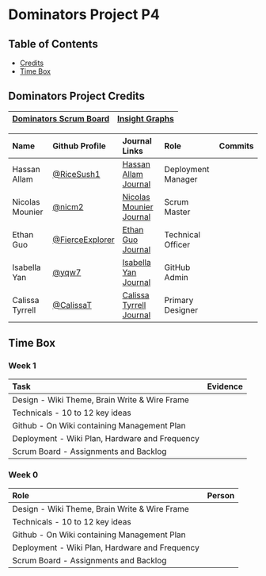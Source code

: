 # Dominators Project P4

## Table of Contents
- [Credits](https://github.com/yqw7/dominators/blob/main/README.md#dominators-project-credits)
- [Time Box](https://github.com/yqw7/dominators/blob/main/README.md#time-box)

## Dominators Project Credits

|[Dominators Scrum Board](https://github.com/yqw7/dominators/projects/1)|[Insight Graphs](https://github.com/yqw7/dominators/graphs/contributors)|
| :---   | :--- |

Name | Github Profile | Journal Links | Role | Commits |
| :---- | :---- | :---- | :---- | :---- 
| Hassan Allam | [@RiceSush1](https://github.com/ricesush1) | [ Hassan Allam Journal]() | Deployment Manager |
| Nicolas Mounier | [@nicm2](https://github.com/nicm2) | [ Nicolas Mounier Journal](https://docs.google.com/document/d/1cUC118ElQNjxUQJUZK0I8cet_aIrYRc2IVTN099TU9I/edit) | Scrum Master |
| Ethan Guo | [@FierceExplorer](https://github.com/FierceExplorer) | [Ethan Guo Journal](https://docs.google.com/document/d/11cBSfBfDJXizFQeEGC3qvqjwIzic5QQyVkWxspujZPM/edit?usp=sharing) | Technical Officer |
| Isabella Yan | [@yqw7](https://github.com/yqw7) | [ Isabella Yan Journal](https://docs.google.com/document/d/1ru-krw9LxC4oGohZRF2XpdgwUlTE7nF5fdzvu13DCVo/edit?usp=sharing) | GitHub Admin |
| Calissa Tyrrell | [@CalissaT](https://github.com/CalissaT) | [Calissa Tyrrell Journal]() | Primary Designer | 

## Time Box

### Week 1

Task | Evidence |
| :---- | :---- | 
| Design - Wiki Theme, Brain Write & Wire Frame |
| Technicals - 10  to 12 key ideas |
| Github - On Wiki containing Management Plan |
| Deployment - Wiki Plan, Hardware and Frequency |
| Scrum Board - Assignments and Backlog |

### Week 0

Role | Person |
| :---- | :---- | 
| Design - Wiki Theme, Brain Write & Wire Frame |
| Technicals - 10  to 12 key ideas |
| Github - On Wiki containing Management Plan |
| Deployment - Wiki Plan, Hardware and Frequency |
| Scrum Board - Assignments and Backlog |



